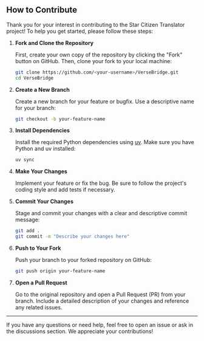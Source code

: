 ## How to Contribute

Thank you for your interest in contributing to the Star Citizen Translator project! To help you get started, please follow these steps:

1. **Fork and Clone the Repository**

   First, create your own copy of the repository by clicking the "Fork" button on GitHub. Then, clone your fork to your local machine:

   ```sh
   git clone https://github.com/<your-username>/VerseBridge.git
   cd VerseBridge
   ```

2. **Create a New Branch**

   Create a new branch for your feature or bugfix. Use a descriptive name for your branch:

   ```sh
   git checkout -b your-feature-name
   ```

3. **Install Dependencies**

   Install the required Python dependencies using [uv](https://github.com/astral-sh/uv). Make sure you have Python and uv installed:

   ```sh
   uv sync
   ```

4. **Make Your Changes**

   Implement your feature or fix the bug. Be sure to follow the project's coding style and add tests if necessary.

5. **Commit Your Changes**

   Stage and commit your changes with a clear and descriptive commit message:

   ```sh
   git add .
   git commit -m "Describe your changes here"
   ```

6. **Push to Your Fork**

   Push your branch to your forked repository on GitHub:

   ```sh
   git push origin your-feature-name
   ```

7. **Open a Pull Request**

   Go to the original repository and open a Pull Request (PR) from your branch. Include a detailed description of your changes and reference any related issues.

---

If you have any questions or need help, feel free to open an issue or ask in the discussions section. We appreciate your contributions!

